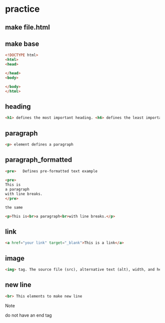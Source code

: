 # practice
## make file.html
## make base
```html
<!DOCTYPE html>
<html>
<head>

</head>
<body>

</body>
</html> 
```
## heading
```html
<h1> defines the most important heading. <h6> defines the least important heading
```
## paragraph
```html
<p> element defines a paragraph
```
## paragraph_formatted
```html
<pre>	Defines pre-formatted text example
 
<pre>
This is
a paragraph
with line breaks.
</pre> 

the same 

<p>This is<br>a paragraph<br>with line breaks.</p>
```
## link
```html
<a href="your link" target="_blank">This is a link</a>
```
## image
```html
<img> tag. The source file (src), alternative text (alt), width, and height are provided as attributes
```
## new line
```html
<br> This elements to make new line
```
> [!NOTE]
> do not have an end tag
